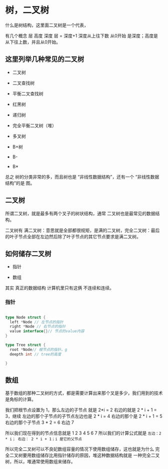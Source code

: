 # 树，二叉树

什么是树结构，这里面二叉树是一个代表，

有几个概念 层 高度 深度 层 = 深度+1 深度从上往下数 从0开始 是深度；高度是 从下往上数，并且从0开始。

## 这里列举几种常见的二叉树

- 二叉树

- 二叉查找树

- 平衡二叉查找树

- 红黑树

- 递归树

- 完全平衡二叉树（堆）

- 多叉树

- B+树

- B-

- B*

总之 树的分类非常的多，而且树也是 “非线性数据结构”，还有一个 “非线性数据结构”的是 图。

## 二叉树

所谓二叉树，就是最多有两个叉子的树状结构，通常 二叉树也是最常见的数据结构。

二叉树有 满二叉树：意思就是全部都很规矩，是满的二叉树，完全二叉树：最后的叶子节点全部在左边然后除了叶子节点的其它节点要求是满二叉树。

## 如何储存二叉树

- 指针

- 数组

其实 真正的数据结构 计算机里只有这俩 不连续和连续。

### 指针

```go

type Node struct {
  left *Node // 左节点的指针
  right *Node // 右节点的指针
  value interface{}// 节点的value内容
}

type Tree struct {
  root *Node// 根节点的指针。g
  deepth int // tree的高度

}

```
## 数组

基于数组的那种二叉树的方式，都是需要计算出来那个叉是多少，我们用到的技术是角标的计算。

我们把根节点设置为 1，那么左边的子节点 就是 2*i = 2 右边的就是 2 * i + 1 = 3，继续
左边的那个子节点的子节点左边也是 2 * i = 4 右边的那个是 2 * i + 1 = 5 右边的那个子节点 3 * 2 = 6 右边 7

所以我们现在得到的节点信息就是 1 2 3 4 5 6 7 所以我们的计算公式就是 `左边：2 * i； 右边： 2 * i + 1；i 是它的父节点 `

所以完全二叉树可以不良妃数组容量的情况下使用数组储存，这也就是为什么 完全二叉树要用数组储存比用指针储存的原因，堆这种数据结构就是
一种完全二叉树，所以，堆通常使用数组来储存。
